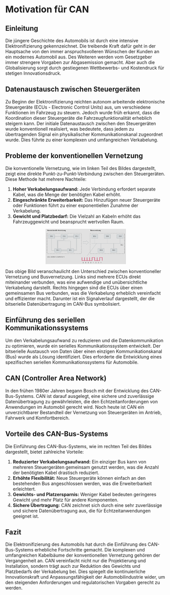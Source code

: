 # Motivation für CAN

## Einleitung

Die jüngere Geschichte des Automobils ist durch eine intensive Elektronifizierung gekennzeichnet. Die treibende Kraft dafür geht in der Hauptsache von den immer anspruchsvolleren Wünschen der Kunden an ein modernes Automobil aus. Des Weiteren werden vom Gesetzgeber immer strengere Vorgaben zur Abgasemission gemacht. Aber auch die Globalisierung sorgt durch gestiegenen Wettbewerbs- und Kostendruck für stetigen Innovationsdruck.

## Datenaustausch zwischen Steuergeräten

Zu Beginn der Elektronifizierung reichten autonom arbeitende elektronische Steuergeräte (ECUs - Electronic Control Units) aus, um verschiedene Funktionen im Fahrzeug zu steuern. Jedoch wurde früh erkannt, dass die Koordination dieser Steuergeräte die Fahrzeugfunktionalität erheblich steigern kann. Der initiale Datenaustausch zwischen den Steuergeräten wurde konventionell realisiert, was bedeutete, dass jedem zu übertragenden Signal ein physikalischer Kommunikationskanal zugeordnet wurde. Dies führte zu einer komplexen und umfangreichen Verkabelung.

## Probleme der konventionellen Vernetzung

Die konventionelle Vernetzung, wie im linken Teil des Bildes dargestellt, zeigt eine direkte Punkt-zu-Punkt-Verbindung zwischen den Steuergeräten. Diese Methode hat mehrere Nachteile:

1. **Hoher Verkabelungsaufwand:** Jede Verbindung erfordert separate Kabel, was die Menge der benötigten Kabel erhöht.
2. **Eingeschränkte Erweiterbarkeit:** Das Hinzufügen neuer Steuergeräte oder Funktionen führt zu einer exponentiellen Zunahme der Verkabelung.
3. **Gewicht und Platzbedarf:** Die Vielzahl an Kabeln erhöht das Fahrzeuggewicht und beansprucht wertvollen Raum.

<img src="./image/README/1712016724992.png" alt="CAN-Netzwerk" style="max-width:50%; display: block; margin: 0 auto;" />

Das obige Bild veranschaulicht den Unterschied zwischen konventioneller Vernetzung und Busvernetzung. Links sind mehrere ECUs direkt miteinander verbunden, was eine aufwendige und unübersichtliche Verkabelung darstellt. Rechts hingegen sind die ECUs über einen gemeinsamen Bus verbunden, was die Verkabelung erheblich vereinfacht und effizienter macht. Darunter ist ein Signalverlauf dargestellt, der die bitserielle Datenübertragung im CAN-Bus symbolisiert.

## Einführung des seriellen Kommunikationssystems

Um den Verkabelungsaufwand zu reduzieren und die Datenkommunikation zu optimieren, wurde ein serielles Kommunikationssystem entwickelt. Der bitserielle Austausch von Daten über einen einzigen Kommunikationskanal (Bus) wurde als Lösung identifiziert. Dies erforderte die Entwicklung eines spezifischen seriellen Kommunikationssystems für Automobile.

## CAN (Controller Area Network)

In den frühen 1980er Jahren begann Bosch mit der Entwicklung des CAN-Bus-Systems. CAN ist darauf ausgelegt, eine sichere und zuverlässige Datenübertragung zu gewährleisten, die den Echtzeitanforderungen von Anwendungen im Automobil gerecht wird. Noch heute ist CAN ein unverzichtbarer Bestandteil der Vernetzung von Steuergeräten im Antrieb, Fahrwerk und Komfortbereich.

## Vorteile des CAN-Bus-Systems

Die Einführung des CAN-Bus-Systems, wie im rechten Teil des Bildes dargestellt, bietet zahlreiche Vorteile:

1. **Reduzierter Verkabelungsaufwand:** Ein einziger Bus kann von mehreren Steuergeräten gemeinsam genutzt werden, was die Anzahl der benötigten Kabel drastisch reduziert.
2. **Erhöhte Flexibilität:** Neue Steuergeräte können einfach an den bestehenden Bus angeschlossen werden, was die Erweiterbarkeit erleichtert.
3. **Gewichts- und Platzersparnis:** Weniger Kabel bedeuten geringeres Gewicht und mehr Platz für andere Komponenten.
4. **Sichere Übertragung:** CAN zeichnet sich durch eine sehr zuverlässige und sichere Datenübertragung aus, die für Echtzeitanwendungen geeignet ist.

## Fazit

Die Elektronifizierung des Automobils hat durch die Einführung des CAN-Bus-Systems erhebliche Fortschritte gemacht. Die komplexen und umfangreichen Kabelbäume der konventionellen Vernetzung gehören der Vergangenheit an. CAN vereinfacht nicht nur die Projektierung und Installation, sondern trägt auch zur Reduktion des Gewichts und Platzbedarfs der Verkabelung bei. Dies spiegelt die kontinuierliche Innovationskraft und Anpassungsfähigkeit der Automobilindustrie wider, um den steigenden Anforderungen und regulatorischen Vorgaben gerecht zu werden.
